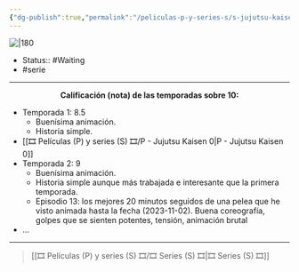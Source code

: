 ```yaml
---
{"dg-publish":true,"permalink":"/peliculas-p-y-series-s/s-jujutsu-kaisen/"}
---
```



![|180](https://m.media-amazon.com/images/M/MV5BMTMwMDM4N2EtOTJiYy00OTQ0LThlZDYtYWUwOWFlY2IxZGVjXkEyXkFqcGdeQXVyNjAwNDUxODI@._V1_SX300.jpg)

- Status::  #Waiting
- #serie

---

**<center>Calificación (nota) de las temporadas sobre 10:</center>**

- Temporada 1: 8.5
	- Buenísima animación.
	- Historia simple.
- [[🎞️ Películas (P) y series (S) 🎞️/P - Jujutsu Kaisen 0\|P - Jujutsu Kaisen 0]]
- Temporada 2: 9
	- Buenísima animación.
	- Historia simple aunque más trabajada e interesante que la primera temporada.
	- Episodio 13: los mejores 20 minutos seguidos de una pelea que he visto animada hasta la fecha (2023-11-02). Buena coreografía, golpes que se sienten potentes, tensión, animación brutal
- ...

---

> [[🎞️ Películas (P) y series (S) 🎞️/🎞️ Series (S) 🎞️\|🎞️ Series (S) 🎞️]]